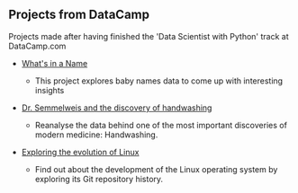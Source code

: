 ## Projects from DataCamp 

Projects made after having finished the 'Data Scientist with Python' track at DataCamp.com 
 
	
* [What's in a Name](https://github.com/helmutd/datacamp/blob/master/What%20is%20in%20a%20Name.ipynb)
	* This project explores baby names data to come up with interesting insights 
	
* [Dr. Semmelweis and the discovery of handwashing](https://github.com/helmutd/datacamp/blob/master/Dr%20Semmelweis%20and%20the%20discovery%20of%20handwashing.ipynb)
	* Reanalyse the data behind one of the most important discoveries of modern medicine: Handwashing. 

* [Exploring the evolution of Linux](https://github.com/helmutd/datacamp/blob/master/Exploring%20the%20evolution%20of%20Linux.ipynb)
	* Find out about the development of the Linux operating system by exploring its Git repository history. 
